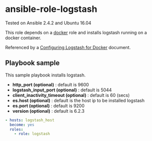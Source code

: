 # ansible-role-logstash

Tested on Ansible 2.4.2 and Ubuntu 16.04

This role depends on a
[docker](https://github.com/blurblah/ansible-role-docker) role and installs logstash running on a docker container.

Referenced by a
[Configuring Logstash for Docker](https://www.elastic.co/guide/en/logstash/6.2/docker-config.html) document.

## Playbook sample
This sample playbook installs logstash.

* **http_port (optional)** : default is 9600
* **logstash_input_port (optional)** : default is 5044
* **client_inactivity_timeout (optional)** : default is 60 (secs)
* **es.host (optional)** : default is the host ip to be installed logstash
* **es.port (optional)** : default is 9200
* **version (optional)** : default is 6.2.3

```yaml
- hosts: logstash_host
  become: yes
  roles:
    - role: logstash
```
